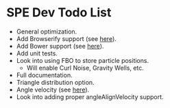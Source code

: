 SPE Dev Todo List
=================

* General optimization.
* Add Browserify support (see [here](https://github.com/squarefeet/ShaderParticleEngine/pull/62)).
* Add Bower support (see [here](https://github.com/squarefeet/ShaderParticleEngine/pull/76)).
* Add unit tests.
* Look into using FBO to store particle positions.
	* Will enable Curl Noise, Gravity Wells, etc.
* Full documentation.
* Triangle distribution option.
* Angle velocity (see [here](https://github.com/squarefeet/ShaderParticleEngine/pull/25)).
* Look into adding proper angleAlignVelocity support.